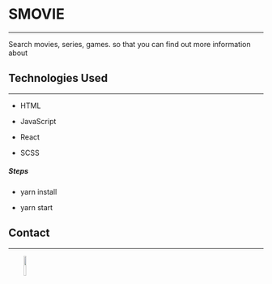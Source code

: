 <h1>SMOVIE</h1>
<hr><p>Search movies, series, games. so that you can find out more information about</p><h2>Technologies Used</h2>
<hr><ul>
<li>HTML</li>
</ul><ul>
<li>JavaScript</li>
</ul><ul>
<li>React</li>
</ul><ul>
<li>SCSS</li>
</ul><h5>Steps</h5><ul>
<li>yarn install</li>
</ul><ul>
<li>yarn start</li>
</ul><h2>Contact</h2>
<hr><p><span style="margin-right: 30px;"></span><a href="https://github.com/davirmrm"><img target="_blank" src="https://cdn.jsdelivr.net/gh/devicons/devicon/icons/github/github-original.svg" style="width: 10%;"></a></p>
